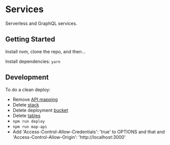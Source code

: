 # Services

Serverless and GraphQL services.

## Getting Started

Install nvm, clone the repo, and then...

Install dependencies: `yarn`  

## Development

To do a clean deploy:

- Remove [API mapping](https://us-west-2.console.aws.amazon.com/apigateway/home?region=us-west-2#/custom-domain-names/api.watchtowr.io)
- Delete [stack](https://us-west-2.console.aws.amazon.com/cloudformation/home?region=us-west-2#/stacks?filter=active&tab=events)
- Delete deployment [bucket](https://console.aws.amazon.com/s3/home?region=us-west-2)
- Delete [tables](https://us-west-2.console.aws.amazon.com/dynamodb/home?region=us-west-2)
- `npm run deploy`
- `npm run map-api`
- Add 'Access-Control-Allow-Credentials': 'true' to OPTIONS and that and 'Access-Control-Allow-Origin': 'http://localhost:3000'

